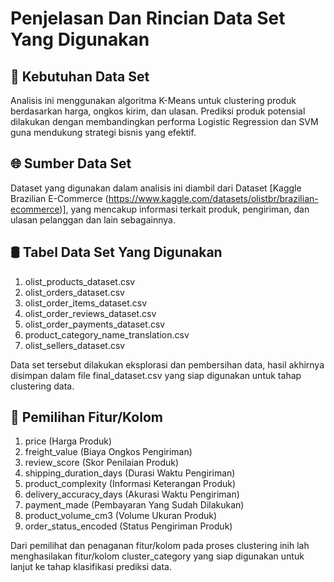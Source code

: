 # Penjelasan Dan Rincian Data Set Yang Digunakan

## 📑 Kebutuhan Data Set

Analisis ini menggunakan algoritma K-Means untuk clustering produk berdasarkan harga, ongkos kirim, dan ulasan. Prediksi produk potensial dilakukan dengan membandingkan performa Logistic Regression dan SVM guna mendukung strategi bisnis yang efektif.

## 🌐 Sumber Data Set

Dataset yang digunakan dalam analisis ini diambil dari Dataset [Kaggle Brazilian E-Commerce (https://www.kaggle.com/datasets/olistbr/brazilian-ecommerce)], yang mencakup informasi terkait produk, pengiriman, dan ulasan pelanggan dan lain sebagainnya.

## 🛢️ Tabel Data Set Yang Digunakan

1. olist_products_dataset.csv
2. olist_orders_dataset.csv
3. olist_order_items_dataset.csv
4. olist_order_reviews_dataset.csv
5. olist_order_payments_dataset.csv
6. product_category_name_translation.csv
7. olist_sellers_dataset.csv

Data set tersebut dilakukan eksplorasi dan pembersihan data, hasil akhirnya disimpan dalam file final_dataset.csv yang siap digunakan untuk tahap clustering data.

## 🫧 Pemilihan Fitur/Kolom

1. price (Harga Produk)
2. freight_value (Biaya Ongkos Pengiriman)
3. review_score (Skor Penilaian Produk)
4. shipping_duration_days (Durasi Waktu Pengiriman)
5. product_complexity (Informasi Keterangan Produk)
6. delivery_accuracy_days (Akurasi Waktu Pengiriman)
7. payment_made (Pembayaran Yang Sudah Dilakukan)
8. product_volume_cm3 (Volume Ukuran Produk)
9. order_status_encoded (Status Pengiriman Produk)

Dari pemilihat dan penaganan fitur/kolom pada proses clustering inih lah menghasilakan fitur/kolom cluster_category yang siap digunakan untuk lanjut ke tahap klasifikasi prediksi data.
